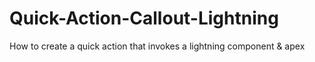# Quick-Action-Callout-Lightning
How to create a quick action that invokes a lightning component &amp; apex
